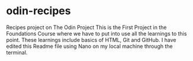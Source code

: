 # odin-recipes
Recipes project on The Odin Project
This is the First Project in the Foundations Course where we have to put into use all the learnings to this point.
These learnings include basics of HTML, Git and GitHub.
I have edited this Readme file using Nano on my local machine through the terminal. 
